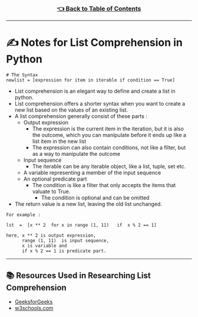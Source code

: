 <h3 align="center"><a href="../table_of_contents.md">👈 Back to Table of Contents</a></h3>

---------------------------------------

# ✍️ Notes for List Comprehension in Python

```
# The Syntax
newlist = [expression for item in iterable if condition == True]
```

- List comprehension is an elegant way to define and create a list in python.
- List comprehension offers a shorter syntax when you want to create a new list based on the values of an existing list.
- A list comprehension generally consist of these parts :
  - Output expression
    - The expression is the current item in the iteration, but it is also the outcome, which you can manipulate before it ends up like a list item in the new list
    - The expression can also contain conditions, not like a filter, but as a way to manipulate the outcome
  - Input sequence
    - The iterable can be any iterable object, like a list, tuple, set etc.
  - A variable representing a member of the input sequence 
  - An optional predicate part
    - The condition is like a filter that only accepts the items that valuate to True.
      - The condition is optional and can be omitted
- The return value is a new list, leaving the old list unchanged.

```
For example :

lst  =  [x ** 2  for x in range (1, 11)   if  x % 2 == 1] 

here, x ** 2 is output expression, 
      range (1, 11)  is input sequence, 
      x is variable and   
      if x % 2 == 1 is predicate part.
```

---------------------------------------

## 📚 Resources Used in Researching List Comprehension
- [GeeksforGeeks](https://www.geeksforgeeks.org/python-list-comprehension-and-slicing/)
- [w3schools.com](https://www.w3schools.com/python/python_lists_comprehension.asp)

